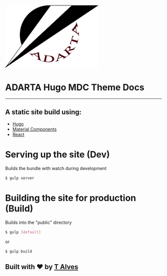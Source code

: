 # ![ADARTA Hugo MDC Theme Docs](https://raw.githubusercontent.com/adarta/hugo-mdc-theme-docs/master/site/static/images/small-logo.png)

# ADARTA Hugo MDC Theme Docs
--------

## A static site build using:

- [Hugo][1]
- [Material Components][2]
- [React][3]

# Serving up the site (Dev)
Builds the bundle with watch during development
```bash
$ gulp server
```

# Building the site for production (Build)
Builds into the "public" directory
```bash
$ gulp [default]
```
or
```bash
$ gulp build
```

## Built with :heart: by [T Alves][4]

[1]: http://gohugo.io/ "Hugo - Make the web fun Again!"
[2]: https://github.com/material-components/material-components-web "Material Design look and feel to your websites"
[3]: https://facebook.github.io/react/ "A JAVASCRIPT LIBRARY FOR BUILDING USER INTERFACES"
[4]: https://github.com/talves "Programming like a Boss"
